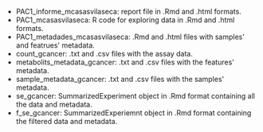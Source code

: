 - PAC1_informe_mcasasvilaseca: report file in .Rmd and .html formats.
- PAC1_mcasasvilaseca: R code for exploring data in .Rmd and .html formats.
- PAC1_metadades_mcasasvilaseca: .Rmd and .html files with samples' and featrues' metadata.
- count_gcancer: .txt and .csv files with the assay data.
- metabolits_metadata_gcancer: .txt and .csv files with the features' metadata. 
- sample_metadata_gcancer: .txt and .csv files with the samples' metadata. 
- se_gcancer: SummarizedExperiment object in .Rmd format containing all the data and metadata.
- f_se_gcancer: SummarizedExperiemnt object in .Rmd format containing the filtered data and metadata.
